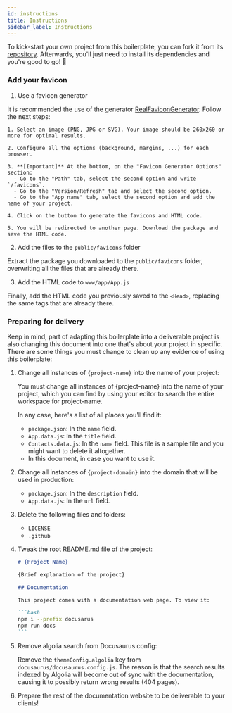 ```yaml
---
id: instructions
title: Instructions
sidebar_label: Instructions
---
```


To kick-start your own project from this boilerplate, you can fork it from its [repository](https://github.com/moxystudio/next-with-moxy).
Afterwards, you'll just need to install its dependencies and you're good to go! 🚀

### Add your favicon

1. Use a favicon generator

  It is recommended the use of the generator [RealFaviconGenerator](https://realfavicongenerator.net/). Follow the next steps:

    1. Select an image (PNG, JPG or SVG). Your image should be 260x260 or more for optimal results.

    2. Configure all the options (background, margins, ...) for each browser.

    3. **[Important]** At the bottom, on the "Favicon Generator Options" section:
      - Go to the "Path" tab, select the second option and write `/favicons`.
      - Go to the "Version/Refresh" tab and select the second option.
      - Go to the "App name" tab, select the second option and add the name of your project.

    4. Click on the button to generate the favicons and HTML code.

    5. You will be redirected to another page. Download the package and save the HTML code.

2. Add the files to the `public/favicons` folder

  Extract the package you downloaded to the `public/favicons` folder, overwriting all the files that are already there.

3. Add the HTML code to `www/app/App.js`

  Finally, add the HTML code you previously saved to the `<Head>`, replacing the same tags that are already there.

### Preparing for delivery

Keep in mind, part of adapting this boilerplate into a deliverable project is also changing this document into one that's about your project in specific. There are some things you must change to clean up any evidence of using this boilerplate:

1. Change all instances of `{project-name}` into the name of your project:

    You must change all instances of {project-name} into the name of your project, which you can find by using your editor to search the entire workspace for project-name.

    In any case, here's a list of all places you'll find it:
    - `package.json`: In the `name` field.
    - `App.data.js`: In the `title` field.
    - `Contacts.data.js`: In the `name` field. This file is a sample file and you might want to delete it altogether.
    - In this document, in case you want to use it.

2. Change all instances of `{project-domain}` into the domain that will be used in production:

    - `package.json`: In the `description` field.
    - `App.data.js`: In the `url` field.

3. Delete the following files and folders:

    - `LICENSE`
    - `.github`

4. Tweak the root README.md file of the project:

    ````md
    # {Project Name}

    {Brief explanation of the project}

    ## Documentation

    This project comes with a documentation web page. To view it:

    ```bash
    npm i --prefix docusarus
    npm run docs
    ```
    ````

5. Remove algolia search from Docusaurus config:

    Remove the `themeConfig.algolia` key from `docusaurus/docusaurus.config.js`. The reason is that the search results indexed by Algolia will become out of sync with the documentation, causing it to possibly return wrong results (404 pages).


6. Prepare the rest of the documentation website to be deliverable to your clients!
